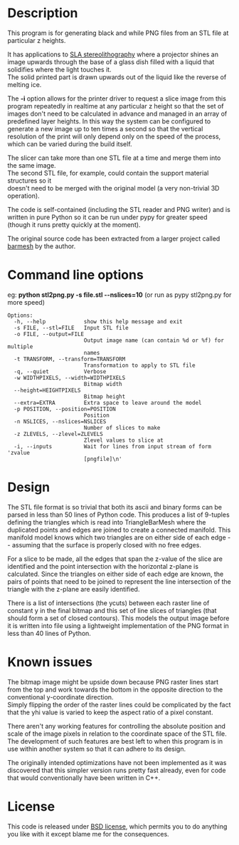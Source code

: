 # Description #

This program is for generating black and while PNG files from an STL file at particular z heights.

It has applications to [SLA stereolithography](http://3dprintingfromscratch.com/common/types-of-3d-printers-or-3d-printing-technologies-overview/#sla) where a projector shines an image upwards 
through the base of a glass dish filled with a liquid that solidifies where the light touches it.  
The solid printed part is drawn upwards out of the liquid like the reverse of melting ice.

The **-i** option allows for the printer driver to request a slice image from this program 
repeatedly in realtime at any particular z height so that the set of images don't need to be 
calculated in advance and managed in an array of predefined layer heights.  In this way the 
system can be configured to generate a new image up to ten times a second so that the 
vertical resolution of the print will only depend only on the speed of the process, which can 
be varied during the build itself.

The slicer can take more than one STL file at a time and merge them into the same image.  
The second STL file, for example, could contain the support material structures so it  
doesn't need to be merged with the original model (a very non-trivial 
3D operation).  

The code is self-contained (including the STL reader and PNG writer) and is written in 
pure Python so it can be run under pypy for greater speed (though it runs pretty quickly at the moment). 

The original source code has been extracted from a larger project called [barmesh](https://bitbucket.org/goatchurch/barmesh) 
by the author.

# Command line options #

eg:
  **python stl2png.py -s file.stl --nslices=10**
(or run as pypy stl2png.py for more speed)

```
Options:
  -h, --help            show this help message and exit
  -s FILE, --stl=FILE   Input STL file
  -o FILE, --output=FILE
                        Output image name (can contain %d or %f) for multiple
                        names
  -t TRANSFORM, --transform=TRANSFORM
                        Transformation to apply to STL file
  -q, --quiet           Verbose
  -w WIDTHPIXELS, --width=WIDTHPIXELS
                        Bitmap width
  --height=HEIGHTPIXELS
                        Bitmap height
  --extra=EXTRA         Extra space to leave around the model
  -p POSITION, --position=POSITION
                        Position
  -n NSLICES, --nslices=NSLICES
                        Number of slices to make
  -z ZLEVELS, --zlevel=ZLEVELS
                        Zlevel values to slice at
  -i, --inputs          Wait for lines from input stream of form 'zvalue
                        [pngfile]\n'
```

# Design #

The STL file format is so trivial that both its ascii and binary forms can be parsed in less than 
50 lines of Python code.  This produces a list of 9-tuples defining the triangles 
which is read into TriangleBarMesh where the duplicated points and edges are 
joined to create a connected manifold.  This manifold model knows which two triangles 
are on either side of each edge -- assuming that the surface is properly closed with no free edges.  

For a slice to be made, all the edges that span the z-value of the slice are identified and 
the point intersection with the horizontal z-plane is calculated.  Since the triangles on either side of 
each edge are known, the pairs of points that need to be joined to represent the line intersection 
of the triangle with the z-plane are easily identified.  

There is a list of intersections (the ycuts) between each raster line of constant y in the final bitmap and 
this set of line slices of triangles (that should form a set of closed contours).  This models the 
output image before it is written into file using a lightweight implementation of 
the PNG format in less than 40 lines of Python.  

# Known issues #

The bitmap image might be upside down because PNG raster lines start from the top and work towards 
the bottom in the opposite direction to the conventional y-coordinate direction.  
Simply flipping the order of the raster lines could be complicated by the fact that the yhi value 
is varied to keep the aspect ratio of a pixel constant.  

There aren't any working features for controlling the absolute position and scale of the image 
pixels in relation to the coordinate space of the STL file.  The development of such features 
are best left to when this program is in use within another system so that it can adhere to its design.

The originally intended optimizations have not been implemented as it was discovered that 
this simpler version runs pretty fast already, even for code that would conventionally 
have been written in C++.

# License #

This code is released under [BSD license](http://choosealicense.com/licenses/bsd-2-clause/), 
which permits you to do anything you like with it except blame me for the consequences.